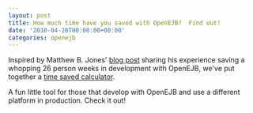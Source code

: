 ```yaml
---
layout: post
title: How much time have you saved with OpenEJB?  Find out!
date: '2010-04-26T00:00:00+00:00'
categories: openejb
---
```

Inspired by Matthew B. Jones' <a href="https://blogs.apache.org/openejb/entry/user_blog_openejb_rapid_j2ee">blog post</a> sharing his experience saving a whopping 26 person weeks in development with OpenEJB, we've put together a <a href="http://openejb.apache.org/time-saved.html">time saved calculator</a>.

A fun little tool for those that develop with OpenEJB and use a different platform in production.  Check it out!
